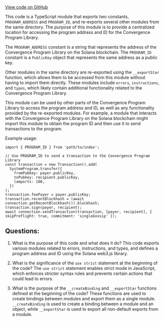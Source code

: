 [View code on GitHub](https://github.com/convergence-rfq/convergence-program-library/psyoptions-american-instrument/js/generated/index.js)

This code is a TypeScript module that exports two constants, `PROGRAM_ADDRESS` and `PROGRAM_ID`, and re-exports several other modules from the same directory. The purpose of this module is to provide a centralized location for accessing the program address and ID for the Convergence Program Library.

The `PROGRAM_ADDRESS` constant is a string that represents the address of the Convergence Program Library on the Solana blockchain. The `PROGRAM_ID` constant is a `PublicKey` object that represents the same address as a public key.

Other modules in the same directory are re-exported using the `__exportStar` function, which allows them to be accessed from this module without having to import them directly. These modules include `errors`, `instructions`, and `types`, which likely contain additional functionality related to the Convergence Program Library.

This module can be used by other parts of the Convergence Program Library to access the program address and ID, as well as any functionality provided by the re-exported modules. For example, a module that interacts with the Convergence Program Library on the Solana blockchain might import this module to obtain the program ID and then use it to send transactions to the program.

Example usage:

```
import { PROGRAM_ID } from 'path/to/index';

// Use PROGRAM_ID to send a transaction to the Convergence Program Library
const transaction = new Transaction().add(
  SystemProgram.transfer({
    fromPubkey: payer.publicKey,
    toPubkey: recipient.publicKey,
    lamports: 100,
  })
);
transaction.feePayer = payer.publicKey;
transaction.recentBlockhash = (await connection.getRecentBlockhash()).blockhash;
transaction.sign(payer, recipient);
await connection.sendTransaction(transaction, [payer, recipient], { skipPreflight: true, commitment: 'singleGossip' });
```
## Questions: 
 1. What is the purpose of this code and what does it do?
   This code exports various modules related to errors, instructions, and types, and defines a program address and ID using the Solana web3.js library.

2. What is the significance of the `use strict` statement at the beginning of the code?
   The `use strict` statement enables strict mode in JavaScript, which enforces stricter syntax rules and prevents certain actions that could lead to errors.

3. What is the purpose of the `__createBinding` and `__exportStar` functions defined at the beginning of the code?
   These functions are used to create bindings between modules and export them as a single module. `__createBinding` is used to create a binding between a module and an object, while `__exportStar` is used to export all non-default exports from a module.